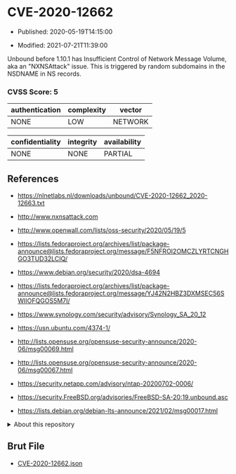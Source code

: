 # CVE-2020-12662

- Published: 2020-05-19T14:15:00

- Modified: 2021-07-21T11:39:00

Unbound before 1.10.1 has Insufficient Control of Network Message Volume, aka an "NXNSAttack" issue. This is triggered by random subdomains in the NSDNAME in NS records.

### CVSS Score: **5**

| authentication | complexity | vector |
| --- | --- | --- |
| NONE | LOW | NETWORK |

| confidentiality | integrity | availability |
| --- | --- | --- |
| NONE | NONE | PARTIAL |

## References

* https://nlnetlabs.nl/downloads/unbound/CVE-2020-12662_2020-12663.txt

* http://www.nxnsattack.com

* http://www.openwall.com/lists/oss-security/2020/05/19/5

* https://lists.fedoraproject.org/archives/list/package-announce@lists.fedoraproject.org/message/F5NFROI2OMCZLYRTCNGHGO3TUD32LCIQ/

* https://www.debian.org/security/2020/dsa-4694

* https://lists.fedoraproject.org/archives/list/package-announce@lists.fedoraproject.org/message/YJ42N2HBZ3DXMSEC56SWIIOFQGOS5M7I/

* https://www.synology.com/security/advisory/Synology_SA_20_12

* https://usn.ubuntu.com/4374-1/

* http://lists.opensuse.org/opensuse-security-announce/2020-06/msg00069.html

* http://lists.opensuse.org/opensuse-security-announce/2020-06/msg00067.html

* https://security.netapp.com/advisory/ntap-20200702-0006/

* https://security.FreeBSD.org/advisories/FreeBSD-SA-20:19.unbound.asc

* https://lists.debian.org/debian-lts-announce/2021/02/msg00017.html

<details>
<summary>About this repository</summary> 

  This repository is part of the project [Live Hack CVE](https://github.com/Live-Hack-CVE). Main website can be found [www.live-hack.org](https://www.live-hack.org) 
  
  Made by [Sn0wAlice](https://github.com/Sn0wAlice) for the people that care about security and need to have a feed of the latest CVEs. Hope you enjoy it, don't forget to star the repo and follow me on [Twitter](https://twitter.com/Sn0wAlice) and [Github](https://github.com/Sn0wAlice). And that is my [personnal website](https://www.alice-snow.me/)

  - [Home Page](https://github.com/Live-Hack-CVE)
  - [Framework](https://github.com/Live-Hack-CVE/cve-framework)
  - [CVE database](https://github.com/Live-Hack-CVE/full_database)
  - [Changelog](https://github.com/Live-Hack-CVE/Changelog)
</details>

## Brut File

* [CVE-2020-12662.json](https://raw.githubusercontent.com/Live-Hack-CVE/full_database/main/cves/2020/CVE-2020-12662.json)


